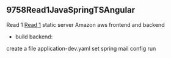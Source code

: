 ## 9758Read1JavaSpringTSAngular

Read 1 [Read 1](http://18.156.192.31/read1/) static server Amazon aws frontend and backend


- build backend:

create a file application-dev.yaml 
set spring mail config 
run




